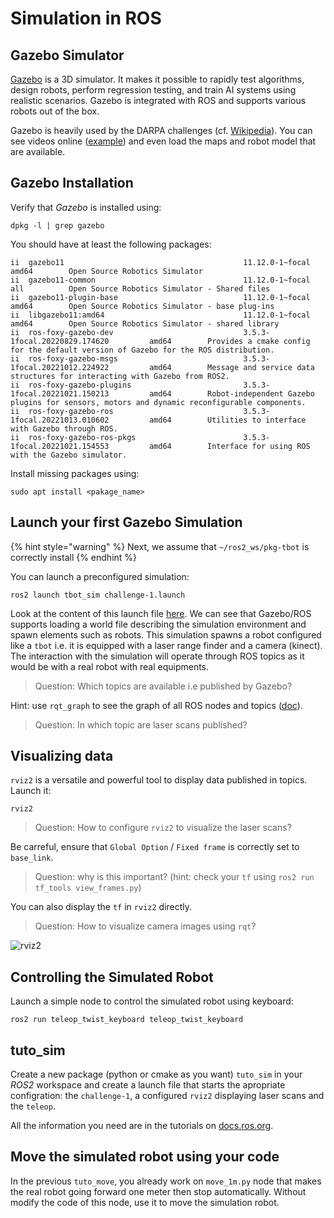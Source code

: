 # Simulation in ROS

## Gazebo Simulator

[Gazebo](http://gazebosim.org/) is a 3D simulator.
It makes it possible to rapidly test algorithms, design robots, perform regression testing, and train AI systems using realistic scenarios.
Gazebo is integrated with ROS and supports various robots out of the box.

Gazebo is heavily used by the DARPA challenges (cf. [Wikipedia](https://en.wikipedia.org/wiki/Gazebo_simulator)).
You can see videos online ([example](https://www.youtube.com/watch?v=v6-heLIg85o)) and even load the maps and robot model that are available.

## Gazebo Installation

Verify that _Gazebo_ is installed using:

```console
dpkg -l | grep gazebo
```

You should have at least the following packages:

```
ii  gazebo11                                        11.12.0-1~focal                      amd64        Open Source Robotics Simulator
ii  gazebo11-common                                 11.12.0-1~focal                      all          Open Source Robotics Simulator - Shared files
ii  gazebo11-plugin-base                            11.12.0-1~focal                      amd64        Open Source Robotics Simulator - base plug-ins
ii  libgazebo11:amd64                               11.12.0-1~focal                      amd64        Open Source Robotics Simulator - shared library
ii  ros-foxy-gazebo-dev                             3.5.3-1focal.20220829.174620         amd64        Provides a cmake config for the default version of Gazebo for the ROS distribution.
ii  ros-foxy-gazebo-msgs                            3.5.3-1focal.20221012.224922         amd64        Message and service data structures for interacting with Gazebo from ROS2.
ii  ros-foxy-gazebo-plugins                         3.5.3-1focal.20221021.150213         amd64        Robot-independent Gazebo plugins for sensors, motors and dynamic reconfigurable components.
ii  ros-foxy-gazebo-ros                             3.5.3-1focal.20221013.010602         amd64        Utilities to interface with Gazebo through ROS.
ii  ros-foxy-gazebo-ros-pkgs                        3.5.3-1focal.20221021.154553         amd64        Interface for using ROS with the Gazebo simulator.
```

Install missing packages using: 

```console
sudo apt install <pakage_name>
```

## Launch your first Gazebo Simulation

{% hint style="warning" %}
Next, we assume that `~/ros2_ws/pkg-tbot` is correctly install
{% endhint %}

You can launch a preconfigured simulation:

```console
ros2 launch tbot_sim challenge-1.launch
```

Look at the content of this launch file [here](https://bitbucket.org/imt-mobisyst/mb6-tbot/src/master/tbot_sim/launch/challenge-1.launch.py).
We can see that Gazebo/ROS supports loading a world file describing the simulation environment and spawn elements such as robots.
This simulation spawns a robot configured like a `tbot` i.e. it is equipped with a laser range finder and a camera (kinect).
The interaction with the simulation will operate through ROS topics as it would be with a real robot with real equipments.

> Question: Which topics are available i.e published by Gazebo?

Hint: use `rqt_graph` to see the graph of all ROS nodes and topics ([doc](https://docs.ros.org/en/foxy/Concepts/About-RQt.html)).

> Question: In which topic are laser scans published? 

## Visualizing data

`rviz2` is a versatile and powerful tool to display data published in topics.
Launch it:

```console
rviz2
```

> Question: How to configure `rviz2` to visualize the laser scans?

Be carreful, ensure that `Global Option` / `Fixed frame` is correctly set to `base_link`.

> Question: why is this important? (hint: check your `tf` using `ros2 run tf_tools view_frames.py`)

You can also display the `tf` in `rviz2` directly.

> Question: How to visualize camera images using `rqt`?

![rviz2](../files/SLAM/rviz_laserscan.png)

## Controlling the Simulated Robot

Launch a simple node to control the simulated robot using keyboard:

```console
ros2 run teleop_twist_keyboard teleop_twist_keyboard
```

## tuto_sim

Create a new package (python or cmake as you want) `tuto_sim` in your _ROS2_ workspace and create a launch file that starts the apropriate configration: the `challenge-1`, a configured `rviz2` displaying laser scans and the `teleop`.

All the information you need are in the tutorials on [docs.ros.org](https://docs.ros.org/en/foxy/Tutorials/Intermediate/Launch/Launch-Main.html).

## Move the simulated robot using your code

In the previous `tuto_move`, you already work on `move_1m.py` node that makes the real robot going forward one meter then stop automatically.
Without modify the code of this node, use it to move the simulation robot.
